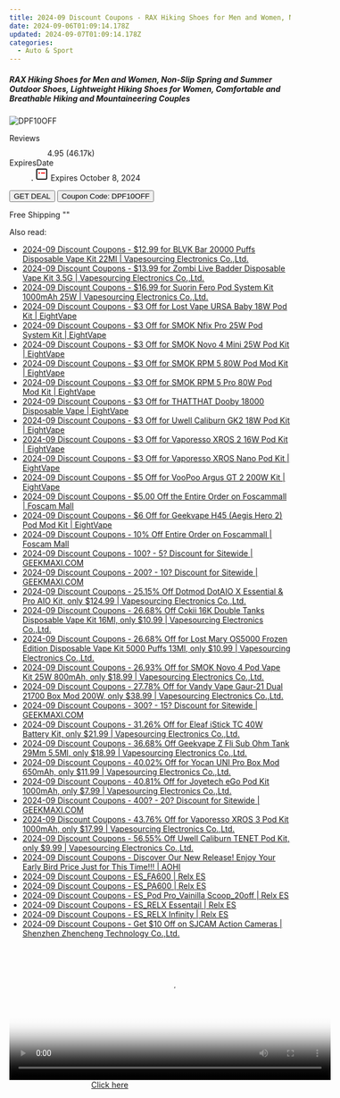 ```yaml
---
title: 2024-09 Discount Coupons - RAX Hiking Shoes for Men and Women, Non-Slip Spring and Summer Outdoor Shoes, Lightweight Hiking Shoes for Women, Comfortable and Breathable Hiking and Mountaineering Couples | Gshopper
date: 2024-09-06T01:09:14.178Z
updated: 2024-09-07T01:09:14.178Z
categories:
  - Auto & Sport
---
```



<div class="max-w-4xl mx-auto grid grid-cols-1 lg:max-w-5xl lg:gap-x-20 lg:grid-cols-2">
  <div class="relative p-3 col-start-1 row-start-1 flex flex-col-reverse rounded-lg bg-gradient-to-t from-black/75 via-black/0 sm:bg-none sm:row-start-2 sm:p-0 lg:row-start-1">
    <h5 class="mt-1 text-lg font-semibold text-white sm:text-slate-900 md:text-2xl dark:sm:text-white">RAX Hiking Shoes for Men and Women, Non-Slip Spring and Summer Outdoor Shoes, Lightweight Hiking Shoes for Women, Comfortable and Breathable Hiking and Mountaineering Couples</h5>
  </div>
  
  <div class="col-start-1 col-end-3 row-start-1 grid gap-4 sm:mb-6 sm:grid-cols-4 lg:col-start-2 lg:row-span-6 lg:row-end-6 lg:mb-0 lg:gap-6">
      <img src="&quot;&quot;" onClick="javascript:window.open(decodeURIComponent('%22https%3A%2F%2Fwww.shareasale.com%2Fu.cfm%3Fd%3D1118053%26m%3D97331%26u%3D4338022%22'), '_blank');void(0);" alt="DPF10OFF" class="h-60 w-full rounded-lg object-cover sm:col-span-2 sm:h-52 lg:col-span-full" loading="lazy" />
    
  </div>
  <dl class="row-start-2 mt-4 flex items-center text-xs font-medium sm:row-start-3 sm:mt-1 md:mt-2.5 lg:row-start-2">
    <dt class="sr-only">Reviews</dt>
    <dd class="flex items-center text-indigo-600 dark:text-indigo-400">
      <svg width="24" height="24" fill="none" aria-hidden="true" class="mr-1 stroke-current dark:stroke-indigo-500">
        <path d="m12 5 2 5h5l-4 4 2.103 5L12 16l-5.103 3L9 14l-4-4h5l2-5Z" stroke-width="2" stroke-linecap="round" stroke-linejoin="round" />
      </svg>
      <span>4.95 <span class="font-normal text-slate-400">(46.17k)</span></span>
    </dd>
    <dt class="sr-only">ExpiresDate</dt>
    <dd class="flex items-center">
      <svg width="2" height="2" aria-hidden="true" fill="currentColor" class="mx-3 text-slate-300">
        <circle cx="1" cy="1" r="1" />
      </svg>
      <svg width="24" height="24" viewBox="0 0 24 24" fill="none" stroke="currentColor" stroke-width="2">
        <rect x="3" y="3" width="18" height="18" rx="2" fill="#fff" />
        <path d="M6 10L18 10" stroke="red" stroke-width="2" fill="none" />
        <path d="M10 6L10 18" stroke="#fff" stroke-width="2" fill="none" />
      </svg>
      Expires October 8, 2024    </dd>
  </dl>
  <div class="col-start-1 row-start-3 mt-4 self-center sm:col-start-2 sm:row-span-2 sm:row-start-2 sm:mt-0 lg:col-start-1 lg:row-start-3 lg:row-end-4 lg:mt-6">
    <button type="button" onClick="javascript:window.open(decodeURIComponent('%22https%3A%2F%2Fwww.shareasale.com%2Fu.cfm%3Fd%3D1118053%26m%3D97331%26u%3D4338022%22'), '_blank');void(0);" class="rounded-lg bg-red-600 px-3 py-2 text-sm font-medium leading-6 text-white">GET DEAL</button>
    <button type="button" onClick="javascript:window.open(decodeURIComponent('%22https%3A%2F%2Fwww.shareasale.com%2Fu.cfm%3Fd%3D1118053%26m%3D97331%26u%3D4338022%22'), '_blank');void(0);" class="border-dashed border-2 border-indigo-600 bg-green-100 text-sm leading-6 font-medium py-2 px-3 rounded-lg">Coupon Code: DPF10OFF</button>
  </div>
  <p class="col-start-1 mt-4 text-sm leading-6 sm:col-span-2 lg:col-span-1 lg:row-start-4 lg:mt-6 dark:text-slate-400">
    Free Shipping 
""  </p>
</div>
<span class="atpl-alsoreadstyle">Also read:</span>
<div><ul>
<li><a href="https://coupons.techidaily.com/coupon-1110238-share-90958-sale/"><u>2024-09 Discount Coupons - $12.99 for BLVK Bar 20000 Puffs Disposable Vape Kit 22Ml | Vapesourcing Electronics Co.,Ltd.</u></a></li>
<li><a href="https://coupons.techidaily.com/coupon-1107473-share-90958-sale/"><u>2024-09 Discount Coupons - $13.99 for Zombi Live Badder Disposable Vape Kit 3.5G | Vapesourcing Electronics Co.,Ltd.</u></a></li>
<li><a href="https://coupons.techidaily.com/coupon-1107472-share-90958-sale/"><u>2024-09 Discount Coupons - $16.99 for Suorin Fero Pod System Kit 1000mAh 25W | Vapesourcing Electronics Co.,Ltd.</u></a></li>
<li><a href="https://coupons.techidaily.com/coupon-1107698-share-59344-sale/"><u>2024-09 Discount Coupons - $3 Off for Lost Vape URSA Baby 18W Pod Kit | EightVape</u></a></li>
<li><a href="https://coupons.techidaily.com/coupon-1107705-share-59344-sale/"><u>2024-09 Discount Coupons - $3 Off for SMOK Nfix Pro 25W Pod System Kit | EightVape</u></a></li>
<li><a href="https://coupons.techidaily.com/coupon-1107728-share-59344-sale/"><u>2024-09 Discount Coupons - $3 Off for SMOK Novo 4 Mini 25W Pod Kit | EightVape</u></a></li>
<li><a href="https://coupons.techidaily.com/coupon-1107702-share-59344-sale/"><u>2024-09 Discount Coupons - $3 Off for SMOK RPM 5 80W Pod Mod Kit | EightVape</u></a></li>
<li><a href="https://coupons.techidaily.com/coupon-1107700-share-59344-sale/"><u>2024-09 Discount Coupons - $3 Off for SMOK RPM 5 Pro 80W Pod Mod Kit | EightVape</u></a></li>
<li><a href="https://coupons.techidaily.com/coupon-1107679-share-59344-sale/"><u>2024-09 Discount Coupons - $3 Off for THATTHAT Dooby 18000 Disposable Vape | EightVape</u></a></li>
<li><a href="https://coupons.techidaily.com/coupon-1107699-share-59344-sale/"><u>2024-09 Discount Coupons - $3 Off for Uwell Caliburn GK2 18W Pod Kit | EightVape</u></a></li>
<li><a href="https://coupons.techidaily.com/coupon-1107707-share-59344-sale/"><u>2024-09 Discount Coupons - $3 Off for Vaporesso XROS 2 16W Pod Kit | EightVape</u></a></li>
<li><a href="https://coupons.techidaily.com/coupon-1107740-share-59344-sale/"><u>2024-09 Discount Coupons - $3 Off for Vaporesso XROS Nano Pod Kit | EightVape</u></a></li>
<li><a href="https://coupons.techidaily.com/coupon-1107704-share-59344-sale/"><u>2024-09 Discount Coupons - $5 Off for VooPoo Argus GT 2 200W Kit | EightVape</u></a></li>
<li><a href="https://coupons.techidaily.com/coupon-1107643-share-64118-sale/"><u>2024-09 Discount Coupons - $5.00 Off the Entire Order on Foscammall | Foscam Mall</u></a></li>
<li><a href="https://coupons.techidaily.com/coupon-1107745-share-59344-sale/"><u>2024-09 Discount Coupons - $6 Off for Geekvape H45 (Aegis Hero 2) Pod Mod Kit | EightVape</u></a></li>
<li><a href="https://coupons.techidaily.com/coupon-1107642-share-64118-sale/"><u>2024-09 Discount Coupons - 10% Off Entire Order on Foscammall | Foscam Mall</u></a></li>
<li><a href="https://coupons.techidaily.com/coupon-761155-share-77450-sale/"><u>2024-09 Discount Coupons - 100? - 5? Discount for Sitewide | GEEKMAXI.COM</u></a></li>
<li><a href="https://coupons.techidaily.com/coupon-761156-share-77450-sale/"><u>2024-09 Discount Coupons - 200? - 10? Discount for Sitewide | GEEKMAXI.COM</u></a></li>
<li><a href="https://coupons.techidaily.com/coupon-1107672-share-90958-sale/"><u>2024-09 Discount Coupons - 25.15% Off Dotmod DotAIO X Essential & Pro AIO Kit, only $124.99 | Vapesourcing Electronics Co.,Ltd.</u></a></li>
<li><a href="https://coupons.techidaily.com/coupon-1110209-share-90958-sale/"><u>2024-09 Discount Coupons - 26.68% Off Cokii 16K Double Tanks Disposable Vape Kit 16Ml, only $10.99 | Vapesourcing Electronics Co.,Ltd.</u></a></li>
<li><a href="https://coupons.techidaily.com/coupon-1045705-share-90958-sale/"><u>2024-09 Discount Coupons - 26.68% Off for Lost Mary OS5000 Frozen Edition Disposable Vape Kit 5000 Puffs 13Ml, only $10.99 | Vapesourcing Electronics Co.,Ltd.</u></a></li>
<li><a href="https://coupons.techidaily.com/coupon-773291-share-90958-sale/"><u>2024-09 Discount Coupons - 26.93% Off for SMOK Novo 4 Pod Vape Kit 25W 800mAh, only $18.99 | Vapesourcing Electronics Co.,Ltd.</u></a></li>
<li><a href="https://coupons.techidaily.com/coupon-727573-share-90958-sale/"><u>2024-09 Discount Coupons - 27.78% Off for Vandy Vape Gaur-21 Dual 21700 Box Mod 200W, only $38.99 | Vapesourcing Electronics Co.,Ltd.</u></a></li>
<li><a href="https://coupons.techidaily.com/coupon-643237-share-77450-sale/"><u>2024-09 Discount Coupons - 300? - 15? Discount for Sitewide | GEEKMAXI.COM</u></a></li>
<li><a href="https://coupons.techidaily.com/coupon-888885-share-90958-sale/"><u>2024-09 Discount Coupons - 31.26% Off for Eleaf iStick TC 40W Battery Kit, only $21.99 | Vapesourcing Electronics Co.,Ltd.</u></a></li>
<li><a href="https://coupons.techidaily.com/coupon-1058446-share-90958-sale/"><u>2024-09 Discount Coupons - 36.68% Off Geekvape Z Fli Sub Ohm Tank 29Mm 5.5Ml, only $18.99 | Vapesourcing Electronics Co.,Ltd.</u></a></li>
<li><a href="https://coupons.techidaily.com/coupon-814702-share-90958-sale/"><u>2024-09 Discount Coupons - 40.02% Off for Yocan UNI Pro Box Mod 650mAh, only $11.99 | Vapesourcing Electronics Co.,Ltd.</u></a></li>
<li><a href="https://coupons.techidaily.com/coupon-684532-share-90958-sale/"><u>2024-09 Discount Coupons - 40.81% Off for Joyetech eGo Pod Kit 1000mAh, only $7.99 | Vapesourcing Electronics Co.,Ltd.</u></a></li>
<li><a href="https://coupons.techidaily.com/coupon-643238-share-77450-sale/"><u>2024-09 Discount Coupons - 400? - 20? Discount for Sitewide | GEEKMAXI.COM</u></a></li>
<li><a href="https://coupons.techidaily.com/coupon-968632-share-90958-sale/"><u>2024-09 Discount Coupons - 43.76% Off for Vaporesso XROS 3 Pod Kit 1000mAh, only $17.99 | Vapesourcing Electronics Co.,Ltd.</u></a></li>
<li><a href="https://coupons.techidaily.com/coupon-982773-share-90958-sale/"><u>2024-09 Discount Coupons - 56.55% Off Uwell Caliburn TENET Pod Kit, only $9.99 | Vapesourcing Electronics Co.,Ltd.</u></a></li>
<li><a href="https://coupons.techidaily.com/coupon-1107744-share-127380-sale/"><u>2024-09 Discount Coupons - Discover Our New Release! Enjoy Your Early Bird Price Just for This Time!!! | AOHI</u></a></li>
<li><a href="https://coupons.techidaily.com/coupon-1107209-share-92020-sale/"><u>2024-09 Discount Coupons - ES_FA600 | Relx ES</u></a></li>
<li><a href="https://coupons.techidaily.com/coupon-1107208-share-92020-sale/"><u>2024-09 Discount Coupons - ES_PA600 | Relx ES</u></a></li>
<li><a href="https://coupons.techidaily.com/coupon-1107207-share-92020-sale/"><u>2024-09 Discount Coupons - ES_Pod Pro_Vainilla Scoop_20off | Relx ES</u></a></li>
<li><a href="https://coupons.techidaily.com/coupon-1107210-share-92020-sale/"><u>2024-09 Discount Coupons - ES_RELX Essentail | Relx ES</u></a></li>
<li><a href="https://coupons.techidaily.com/coupon-1107211-share-92020-sale/"><u>2024-09 Discount Coupons - ES_RELX Infinity | Relx ES</u></a></li>
<li><a href="https://coupons.techidaily.com/coupon-1110003-share-138391-sale/"><u>2024-09 Discount Coupons - Get $10 Off on SJCAM Action Cameras | Shenzhen Zhencheng Technology Co.,Ltd.</u></a></li>
</ul></div>

<ins class="adsbygoogle"
      style="display:block"
      data-ad-client="ca-pub-7571918770474297"
      data-ad-slot="8358498916"
      data-ad-format="auto"
      data-full-width-responsive="true"></ins>
<!-- affiliate ads begin -->
<span id="1982596">
					<video width="576" height="240" style="cursor:pointer"
           poster="//a.impactradius-go.com/display-clicktoplayimage/1982596.png"
           onclick="if(!this.playClicked){this.play();this.setAttribute('controls',true);this.playClicked=true;}">
	   <source src="//a.impactradius-go.com/display-ad/22993-1982596">
	   <img src="//a.impactradius-go.com/display-clicktoplayimage/1982596.png" style="border: none; height: 100%; width: 100%; object-fit: contain">
	</video>
	<div style="width:360px;text-align:center"><a href="javascript:window.open(decodeURIComponent('https%3A%2F%2Fhomestyler.sjv.io%2Fc%2F5597632%2F1982596%2F22993'), '_blank');void(0);">Click here</a></div>
</span>
<img height="0" width="0" src="https://imp.pxf.io/i/5597632/1982596/22993" style="position:absolute;visibility:hidden;" border="0" />
<!-- affiliate ads end -->